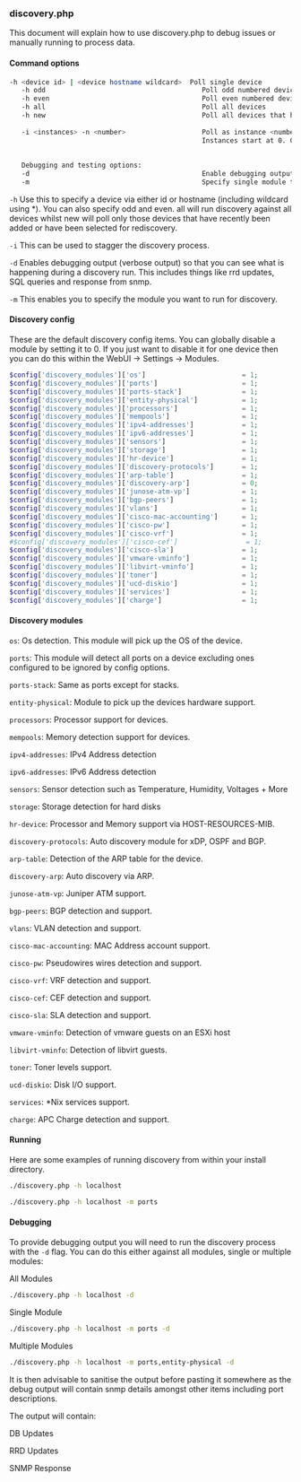 ### discovery.php

This document will explain how to use discovery.php to debug issues or manually running to process data.

#### Command options
```bash
-h <device id> | <device hostname wildcard>  Poll single device
   -h odd                                       Poll odd numbered devices  (same as -i 2 -n 0)
   -h even                                      Poll even numbered devices (same as -i 2 -n 1)
   -h all                                       Poll all devices
   -h new                                       Poll all devices that have not had a discovery run before
   
   -i <instances> -n <number>                   Poll as instance <number> of <instances>
                                                Instances start at 0. 0-3 for -n 4
   
   
   Debugging and testing options:
   -d                                           Enable debugging output
   -m                                           Specify single module to be run
```

`-h` Use this to specify a device via either id or hostname (including wildcard using *). You can also specify odd and 
even. all will run discovery against all devices whilst 
new will poll only those devices that have recently been added or have been selected for rediscovery.

`-i` This can be used to stagger the discovery process.

`-d` Enables debugging output (verbose output) so that you can see what is happening during a discovery run. This includes 
things like rrd updates, SQL queries and response from snmp.

`-m` This enables you to specify the module you want to run for discovery.

#### Discovery config

These are the default discovery config items. You can globally disable a module by setting it to 0. If you just want to 
disable it for one device then you can do this within the WebUI -> Settings -> Modules.

```php
$config['discovery_modules']['os']                        = 1;
$config['discovery_modules']['ports']                     = 1;
$config['discovery_modules']['ports-stack']               = 1;
$config['discovery_modules']['entity-physical']           = 1;
$config['discovery_modules']['processors']                = 1;
$config['discovery_modules']['mempools']                  = 1;
$config['discovery_modules']['ipv4-addresses']            = 1;
$config['discovery_modules']['ipv6-addresses']            = 1;
$config['discovery_modules']['sensors']                   = 1;
$config['discovery_modules']['storage']                   = 1;
$config['discovery_modules']['hr-device']                 = 1;
$config['discovery_modules']['discovery-protocols']       = 1;
$config['discovery_modules']['arp-table']                 = 1;
$config['discovery_modules']['discovery-arp']             = 0;
$config['discovery_modules']['junose-atm-vp']             = 1;
$config['discovery_modules']['bgp-peers']                 = 1;
$config['discovery_modules']['vlans']                     = 1;
$config['discovery_modules']['cisco-mac-accounting']      = 1;
$config['discovery_modules']['cisco-pw']                  = 1;
$config['discovery_modules']['cisco-vrf']                 = 1;
#$config['discovery_modules']['cisco-cef']                 = 1;
$config['discovery_modules']['cisco-sla']                 = 1;
$config['discovery_modules']['vmware-vminfo']             = 1;
$config['discovery_modules']['libvirt-vminfo']            = 1;
$config['discovery_modules']['toner']                     = 1;
$config['discovery_modules']['ucd-diskio']                = 1;
$config['discovery_modules']['services']                  = 1;
$config['discovery_modules']['charge']                    = 1;
```

#### Discovery modules

`os`: Os detection. This module will pick up the OS of the device.

`ports`: This module will detect all ports on a device excluding ones configured to be ignored by config options.

`ports-stack`: Same as ports except for stacks.

`entity-physical`: Module to pick up the devices hardware support.

`processors`: Processor support for devices.

`mempools`: Memory detection support for devices.

`ipv4-addresses`: IPv4 Address detection

`ipv6-addresses`: IPv6 Address detection

`sensors`: Sensor detection such as Temperature, Humidity, Voltages + More

`storage`: Storage detection for hard disks

`hr-device`: Processor and Memory support via HOST-RESOURCES-MIB.

`discovery-protocols`: Auto discovery module for xDP, OSPF and BGP.

`arp-table`: Detection of the ARP table for the device.

`discovery-arp`: Auto discovery via ARP.

`junose-atm-vp`: Juniper ATM support.

`bgp-peers`: BGP detection and support.

`vlans`: VLAN detection and support.

`cisco-mac-accounting`: MAC Address account support.

`cisco-pw`: Pseudowires wires detection and support.

`cisco-vrf`: VRF detection and support.

`cisco-cef`: CEF detection and support.

`cisco-sla`: SLA detection and support.

`vmware-vminfo`: Detection of vmware guests on an ESXi host

`libvirt-vminfo`: Detection of libvirt guests.

`toner`: Toner levels support.

`ucd-diskio`: Disk I/O support.

`services`: *Nix services support.

`charge`: APC Charge detection and support.

#### Running

Here are some examples of running discovery from within your install directory.
```bash
./discovery.php -h localhost

./discovery.php -h localhost -m ports
```

#### Debugging

To provide debugging output you will need to run the discovery process with the `-d` flag. You can do this either against 
all modules, single or multiple modules:

All Modules
```bash
./discovery.php -h localhost -d
```

Single Module
```bash
./discovery.php -h localhost -m ports -d
```

Multiple Modules
```bash
./discovery.php -h localhost -m ports,entity-physical -d
```

It is then advisable to sanitise the output before pasting it somewhere as the debug output will contain snmp details 
amongst other items including port descriptions.

The output will contain:

DB Updates

RRD Updates

SNMP Response